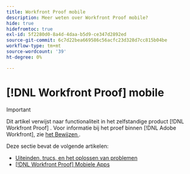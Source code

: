 ```yaml
---
title: Workfront Proof mobile
description: Meer weten over Workfront Proof mobile?
hide: true
hidefromtoc: true
exl-id: 5f2280d0-8a4d-4daa-b5d9-ce347d2892ed
source-git-commit: 6c7d22bea669586c56acfc23d328d7cc815b04be
workflow-type: tm+mt
source-wordcount: '39'
ht-degree: 0%

---
```


# [!DNL Workfront Proof] mobile

>[!IMPORTANT]
>
>Dit artikel verwijst naar functionaliteit in het zelfstandige product [!DNL Workfront Proof] . Voor informatie bij het proef binnen [!DNL Adobe Workfront], zie [ het Bewijzen ](../../review-and-approve-work/proofing/proofing.md).

Deze sectie bevat de volgende artikelen:

* [ Uiteinden, trucs, en het oplossen van problemen ](https://experience.workfront.com/s/article/Tips-tricks-and-troubleshooting-1369688232)
* [[!DNL Workfront Proof]  Mobiele Apps ](https://experience.workfront.com/s/article/Workfront-Proof-mobile-app-1302522751)
